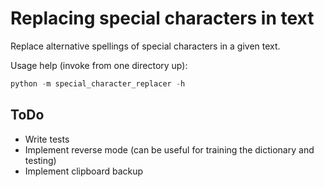# Replacing special characters in text

Replace alternative spellings of special characters in a given text.

Usage help (invoke from one directory up):

```python
python -m special_character_replacer -h
```

## ToDo

- Write tests
- Implement reverse mode (can be useful for training the dictionary and testing)
- Implement clipboard backup
